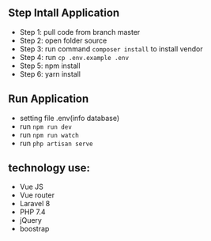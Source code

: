 ## Step Intall Application
- Step 1: pull code from branch master
- Step 2: open folder source
- Step 3: run command 
``` composer install ```
to install vendor
- Step 4: run 
``` cp .env.example .env ```
- Step 5: npm install
- Step 6: yarn install

## Run Application
- setting file .env(info database)
- run `npm run dev`
- run `npm run watch`
- run `php artisan serve`

## technology use:
- Vue JS
- Vue router
- Laravel 8
- PHP 7.4
- jQuery
- boostrap